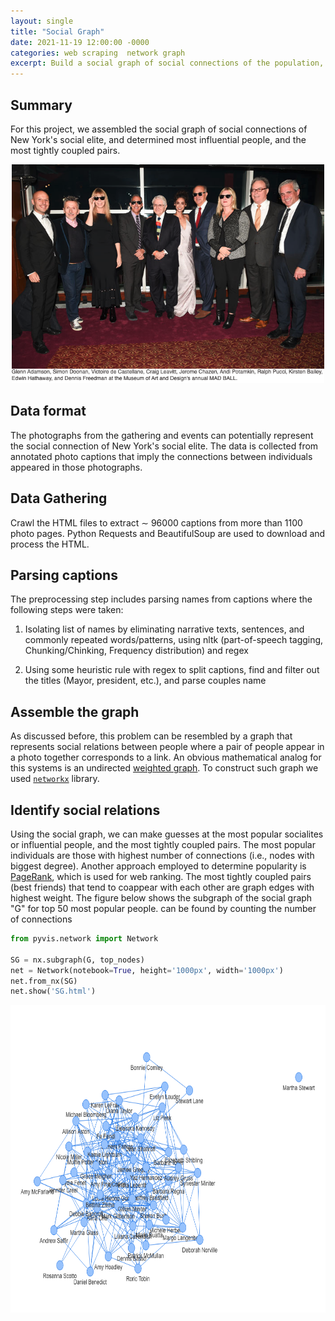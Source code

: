 ```yaml
---
layout: single
title: "Social Graph"
date: 2021-11-19 12:00:00 -0000
categories: web scraping  network graph 
excerpt: Build a social graph of social connections of the population, and used that to determine influential people within the group.
---
```


## Summary
For this project, we assembled the social graph of social connections of New York's social elite, and determined most influential people, and the most tightly coupled pairs.



<p align="center">
  <img src=/assets/images/blogs/party_pic.png height=350 width=500
</p>  


## Data format 
The photographs from the gathering and events can potentially represent the social connection of New York's social elite. The data is collected from annotated photo captions that imply the connections between individuals appeared in those photographs. 

  
## Data Gathering 
Crawl the HTML files to extract $\sim$ 96000 captions from more than 1100 photo pages. Python Requests and BeautifulSoup are used to download and process the HTML.

  
## Parsing captions
The preprocessing step includes parsing names from captions where the following steps were taken:
  
1. Isolating list of names by eliminating narrative texts, sentences, and commonly repeated words/patterns, using nltk (part-of-speech tagging, Chunking/Chinking, Frequency distribution) and regex
  
2. Using some heuristic rule with regex to split captions, find and filter out the titles (Mayor, president, etc.), and parse couples name


## Assemble the graph
As discussed before, this problem can be resembled by a graph that represents social relations between people where a pair of people appear in a photo together corresponds to a link.  An obvious mathematical analog for this systems is an undirected [weighted graph](http://en.wikipedia.org/wiki/Graph_%28mathematics%29#Weighted_graph). To construct such graph we used [`networkx`](https://networkx.github.io/) library.

## Identify social relations
Using the social graph, we can make guesses at the most popular socialites or influential people, and the most tightly coupled pairs.
The most popular individuals are those with highest number of connections (i.e., nodes with biggest degree). Another approach employed to determine popularity is  
[PageRank](http://en.wikipedia.org/wiki/PageRank), which is used for web ranking. The most tightly coupled pairs (best friends) that tend to coappear with each other are graph edges with highest weight. The figure below shows the subgraph of the social graph "G" for top 50 most popular people. 
can be found by counting the number of connections

```python
from pyvis.network import Network

SG = nx.subgraph(G, top_nodes)
net = Network(notebook=True, height='1000px', width='1000px')
net.from_nx(SG)
net.show('SG.html')
```

<p align="center">
  <img src=/assets/images/blogs/top_nodes.png height=492 width=700>
</p>


<!-- ## Conclusion
Like this post? You can also give it some claps on [Medium](https://blog.usejournal.com/your-browser-fingerprint-66fef468c501).

## Further Reading & Sources

 -->
